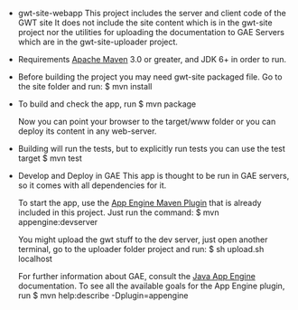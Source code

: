 
- gwt-site-webapp
 This project includes the server and client code of the GWT site
 It does not include the site content which is in the gwt-site project
 nor the utilities for uploading the documentation to GAE Servers which
 are in the gwt-site-uploader project.

- Requirements
 [Apache Maven](http://maven.apache.org) 3.0 or greater, and JDK 6+ in order to run.

- Before building the project you may need gwt-site packaged file.
  Go to the site folder and run:
  $ mvn install

- To build and check the app, run
  $ mvn package

  Now you can point your browser to the target/www folder or you can deploy
  its content in any web-server.

- Building will run the tests, but to explicitly run tests you can use the test target
  $ mvn test

- Develop and Deploy in GAE
  This app is thought to be run in GAE servers, so it comes with all dependencies for it.

  To start the app, use the [App Engine Maven Plugin](http://code.google.com/p/appengine-maven-plugin/)
  that is already included in this project. Just run the command:
  $ mvn appengine:devserver

  You might upload the gwt stuff to the dev server, just open another terminal, 
  go to the uploader folder project and run:
  $ sh upload.sh localhost

  For further information about GAE, consult the [Java App Engine](https://developers.google.com/appengine/docs/java/overview) documentation.
  To see all the available goals for the App Engine plugin, run
  $  mvn help:describe -Dplugin=appengine
